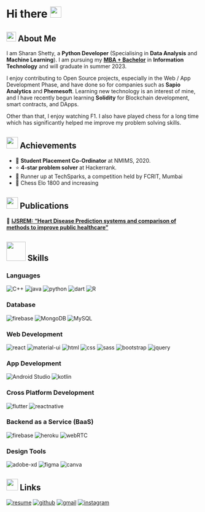 # Hi there <img src="https://media.giphy.com/media/hvRJCLFzcasrR4ia7z/giphy.gif" width="29px" height="29px">
## <img src="https://media4.giphy.com/media/hpFCIpvGxUKgTfjRKl/giphy.gif?cid=ecf05e472j96hrq6j3h2necuid8x19bd2en0ysqcssixctwd&rid=giphy.gif&ct=s" width="25px" height="25px"> About Me
I am Sharan Shetty, a **Python Developer** (Specialising in **Data Analysis** and **Machine Learning**). I am pursuing my [**MBA + Bachelor**](https://engineering.nmims.edu/academics/programmes/mba-tech/information-technology/) in **Information Technology** and will graduate in summer 2023.

I enjoy contributing to Open Source projects, especially in the Web / App Development Phase, and have done so for companies such as **Sapio Analytics** and **Phemesoft**. Learning new technology is an interest of mine, and I have recently begun learning **Solidity** for Blockchain development, smart contracts, and DApps.

Other than that, I enjoy watching F1. I also have played chess for a long time which has significantly helped me improve my problem solving skills.

## <img src="https://media1.giphy.com/media/LNysYTZFIByQTiM9pE/giphy.gif?cid=ecf05e474aqp906ux3ckk5x147v9fhzlcjery7aligwcutpp&rid=giphy.gif&ct=s" width="30px" height="30px"> Achievements
- 🤝 **Student Placement Co-Ordinator** at NMIMS, 2020.
- ⭐ **4-star problem solver** at Hackerrank.
- 🥈 Runner up at TechSparks, a competition held by FCRIT, Mumbai
- 👑 Chess Elo 1800 and increasing

## <img src="https://media2.giphy.com/media/P4S1Ybi8ok7oiPBQWu/giphy.gif?cid=ecf05e47r41tbxul2xbg0idb63y2sbden4s77qv1lvwn5iiy&rid=giphy.gif&ct=s" width="30px" height="30px"> Publications
📝 [**IJSREM: “Heart Disease Prediction systems and comparison of methods to improve public healthcare”**](https://www.doi.org/10.55041/IJSREM11497)

## <img src="https://media4.giphy.com/media/INc09O8xXmjGOcegEV/giphy.gif?cid=ecf05e47avl1o2hd6oqyqe9488yo6jbalfd0hnb2yt4wwfwr&rid=giphy.gif&ct=s" width="50px" height="50px"> Skills

### Languages

![C++](https://img.shields.io/badge/C++-3178C6?style=for-the-badge&logo=cplusplus&logoColor=white)
![java](https://img.shields.io/badge/JavaScript-323330?style=for-the-badge&logo=javascript&logoColor=F7DF1E)
![python](https://img.shields.io/badge/Python-3776AB?style=for-the-badge&logo=python&logoColor=white)
![dart](https://img.shields.io/badge/Dart-28B6F6?style=for-the-badge&logo=dart&logoColor=white)
![R](https://img.shields.io/badge/R-808080?style=for-the-badge&logo=r&logoColor=white)

### Database

![firebase](https://img.shields.io/badge/Firebase-ffaa00?style=for-the-badge&logo=Firebase&logoColor=white)
![MongoDB](https://img.shields.io/badge/MongoDB-75975e?style=for-the-badge&logo=mongodb&logoColor=white)
![MySQL](https://img.shields.io/badge/mysql-ffaa00?style=for-the-badge&logo=mysql&logoColor=white)

### Web Development

![react](https://img.shields.io/badge/React-20232A?style=for-the-badge&logo=react&logoColor=61DAFB)
![material-ui](https://img.shields.io/badge/Material_UI-0081CB?style=for-the-badge&logo=mui&logoColor=white)
![html](https://img.shields.io/badge/HTML5-E34F26?style=for-the-badge&logo=html5&logoColor=white)
![css](https://img.shields.io/badge/CSS3-1572B6?style=for-the-badge&logo=css3&logoColor=white)
![sass](https://img.shields.io/badge/SASS-CC6699?style=for-the-badge&logo=sass&logoColor=white)
![bootstrap](https://img.shields.io/badge/Bootstrap-563D7C?style=for-the-badge&logo=bootstrap&logoColor=white)
![jquery](https://img.shields.io/badge/jQuery-0769AD?style=for-the-badge&logo=jquery&logoColor=white)

### App Development
![Android Studio](https://img.shields.io/badge/studio-3776AB?style=for-the-badge&logo=androidstudio&logoColor=white)
![kotlin](https://img.shields.io/badge/kotlin-ffaa00?style=for-the-badge&logo=kotlin&logoColor=white)


### Cross Platform Development

![flutter](https://img.shields.io/badge/Flutter-28B6F6?style=for-the-badge&logo=flutter&logoColor=white)
![reactnative](https://img.shields.io/badge/ReactNative-20232A?style=for-the-badge&logo=createreactapp&logoColor=white)

### Backend as a Service (BaaS)

![firebase](https://img.shields.io/badge/Firebase-ffaa00?style=for-the-badge&logo=Firebase&logoColor=white)
![heroku](https://img.shields.io/badge/Heroku-430098?style=for-the-badge&logo=heroku&logoColor=white)
![webRTC](https://img.shields.io/badge/webRTC-f01e2c?style=for-the-badge&logo=webrtc&logoColor=white)

### Design Tools
![adobe-xd](https://img.shields.io/badge/adobe_xd-470137?style=for-the-badge&logo=adobe-xd&logoColor=white)
![figma](https://img.shields.io/badge/figma-000000?style=for-the-badge&logo=figma&logoColor=white)
![canva](https://img.shields.io/badge/canva-00C4CC?style=for-the-badge&logo=canva&logoColor=white)

## <img src="https://media4.giphy.com/media/0JdFJmMXMKOOXi73ij/giphy.gif?cid=ecf05e47cgwaxxzhcjlys1eib8qhc5z8o1we12nysnqn56pa&rid=giphy.gif&ct=s" width="30px" height="30px"> Links
[![resume](https://img.shields.io/badge/Resume-4285F4?style=for-the-badge&logo=read-the-docs&logoColor=white)](https://drive.google.com/file/d/1T7sMnnW7T-WDDQf0xhMArSyp1cx0uW0Q/view?usp=sharing)
[![github](https://img.shields.io/badge/GitHub-000000?style=for-the-badge&logo=GitHub&logoColor=white)](https://github.com/Sharzzz001)
[![gmail](https://img.shields.io/badge/Gmail-D14836?style=for-the-badge&logo=Gmail&logoColor=white)](mailto:https://github.com/Sharzzz001)
[![instagram](https://img.shields.io/badge/Instagram-E4405F?style=for-the-badge&logo=instagram&logoColor=white)](https://www.instagram.com/sharan.shettyy/)

<!--
**Sharzzz001/Sharzzz001** is a ✨ _special_ ✨ repository because its `README.md` (this file) appears on your GitHub profile.

Here are some ideas to get you started:

- 🔭 I’m currently working on ...
- 🌱 I’m currently learning ...
- 👯 I’m looking to collaborate on ...
- 🤔 I’m looking for help with ...
- 💬 Ask me about ...
- 📫 How to reach me: ...
- 😄 Pronouns: ...
- ⚡ Fun fact: ...
-->
